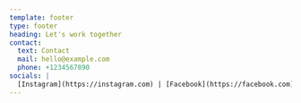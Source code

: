 ```yaml
---
template: footer
type: footer
heading: Let's work together
contact:
  text: Contact
  mail: hello@example.com
  phone: +1234567890
socials: |
  [Instagram](https://instagram.com) | [Facebook](https://facebook.com)
---
```

